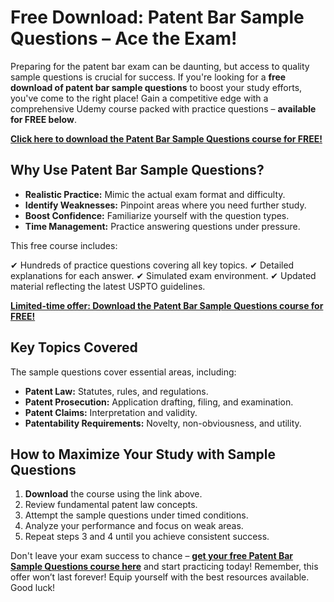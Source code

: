 # Free Download: Patent Bar Sample Questions – Ace the Exam!

Preparing for the patent bar exam can be daunting, but access to quality sample questions is crucial for success. If you're looking for a **free download of patent bar sample questions** to boost your study efforts, you've come to the right place! Gain a competitive edge with a comprehensive Udemy course packed with practice questions – **available for FREE below**.

[**Click here to download the Patent Bar Sample Questions course for FREE!**](https://udemywork.com/patent-bar-sample-questions)

## Why Use Patent Bar Sample Questions?

*   **Realistic Practice:** Mimic the actual exam format and difficulty.
*   **Identify Weaknesses:** Pinpoint areas where you need further study.
*   **Boost Confidence:** Familiarize yourself with the question types.
*   **Time Management:** Practice answering questions under pressure.

This free course includes:

✔ Hundreds of practice questions covering all key topics.
✔ Detailed explanations for each answer.
✔ Simulated exam environment.
✔ Updated material reflecting the latest USPTO guidelines.

[**Limited-time offer: Download the Patent Bar Sample Questions course for FREE!**](https://udemywork.com/patent-bar-sample-questions)

## Key Topics Covered

The sample questions cover essential areas, including:

*   **Patent Law:** Statutes, rules, and regulations.
*   **Patent Prosecution:** Application drafting, filing, and examination.
*   **Patent Claims:** Interpretation and validity.
*   **Patentability Requirements:** Novelty, non-obviousness, and utility.

## How to Maximize Your Study with Sample Questions

1.  **Download** the course using the link above.
2.  Review fundamental patent law concepts.
3.  Attempt the sample questions under timed conditions.
4.  Analyze your performance and focus on weak areas.
5.  Repeat steps 3 and 4 until you achieve consistent success.

Don't leave your exam success to chance – **[get your free Patent Bar Sample Questions course here](https://udemywork.com/patent-bar-sample-questions)** and start practicing today! Remember, this offer won’t last forever! Equip yourself with the best resources available. Good luck!
